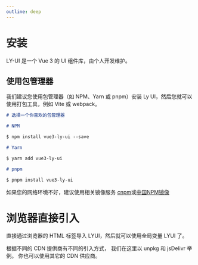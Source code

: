 ```yaml
---
outline: deep
---
```


# 安装

LY-UI 是一个 Vue 3 的 UI 组件库，由个人开发维护。

## 使用包管理器

我们建议您使用包管理器（如 NPM、Yarn 或 pnpm）安装 Ly UI，然后您就可以使用打包工具，例如 Vite 或 webpack。

```md
# 选择一个你喜欢的包管理器

# NPM

$ npm install vue3-ly-ui --save

# Yarn

$ yarn add vue3-ly-ui

# pnpm

$ pnpm install vue3-ly-ui
```

如果您的网络环境不好，建议使用相关镜像服务 [cnpm](https://github.com/cnpm/cnpm)或[中国NPM镜像](https://registry.npmmirror.com/)


# 浏览器直接引入

直接通过浏览器的 HTML 标签导入 LYUI，然后就可以使用全局变量 LYUI 了。

根据不同的 CDN 提供商有不同的引入方式， 我们在这里以 unpkg 和 jsDelivr 举例。 你也可以使用其它的 CDN 供应商。
